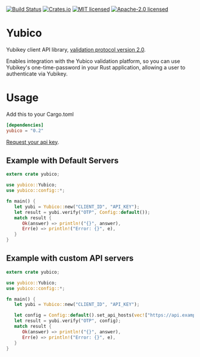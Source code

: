 [![Build Status](https://travis-ci.org/wisespace-io/yubico-rs.png?branch=master)](https://travis-ci.org/wisespace-io/yubico-rs)
[![Crates.io](https://img.shields.io/crates/v/yubico.svg)](https://crates.io/crates/yubico)
[![MIT licensed](https://img.shields.io/badge/License-MIT-blue.svg)](./LICENSE-MIT)
[![Apache-2.0 licensed](https://img.shields.io/badge/License-Apache%202.0-blue.svg)](./LICENSE-APACHE)

# Yubico

Yubikey client API library, [validation protocol version 2.0](https://developers.yubico.com/yubikey-val/Validation_Protocol_V2.0.html).

Enables integration with the Yubico validation platform, so you can use Yubikey's one-time-password in your Rust application,
allowing a user to authenticate via Yubikey.

# Usage

Add this to your Cargo.toml

```toml
[dependencies]
yubico = "0.2"
```

[Request your api key](https://upgrade.yubico.com/getapikey/).

## Example with Default Servers

```rust
extern crate yubico;

use yubico::Yubico;
use yubico::config::*;

fn main() {
   let yubi = Yubico::new("CLIENT_ID", "API_KEY");
   let result = yubi.verify("OTP", Config::default());
   match result {
      Ok(answer) => println!("{}", answer),
      Err(e) => println!("Error: {}", e),
   }
}
```

## Example with custom API servers

```rust
extern crate yubico;

use yubico::Yubico;
use yubico::config::*;

fn main() {
   let yubi = Yubico::new("CLIENT_ID", "API_KEY");

   let config = Config::default().set_api_hosts(vec!["https://api.example.com/verify".into()]);
   let result = yubi.verify("OTP", config);
   match result {
      Ok(answer) => println!("{}", answer),
      Err(e) => println!("Error: {}", e),
   }
}
```